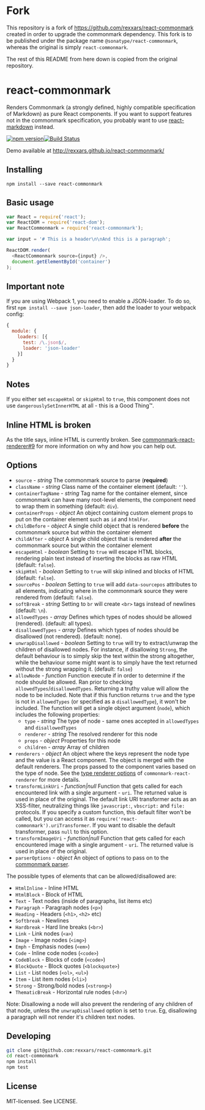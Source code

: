 # Fork

This repository is a fork of https://github.com/rexxars/react-commonmark created in order to upgrade the commonmark
dependency. This fork is to be published under the package name `@sonatype/react-commonmark`, whereas the original
is simply `react-commonmark`.

The rest of this README from here down is copied from the original repository.

# react-commonmark

Renders Commonmark (a strongly defined, highly compatible specification of Markdown) as pure React components. If you want to support features not in the commonmark specification, you probably want to use [react-markdown](https://github.com/rexxars/react-markdown) instead.

[![npm version](http://img.shields.io/npm/v/react-commonmark.svg?style=flat-square)](http://browsenpm.org/package/react-commonmark)[![Build Status](http://img.shields.io/travis/rexxars/react-commonmark/master.svg?style=flat-square)](https://travis-ci.org/rexxars/react-commonmark)

Demo available at http://rexxars.github.io/react-commonmark/

## Installing

```
npm install --save react-commonmark
```

## Basic usage

```js
var React = require('react');
var ReactDOM = require('react-dom');
var ReactCommonmark = require('react-commonmark');

var input = '# This is a header\n\nAnd this is a paragraph';

ReactDOM.render(
  <ReactCommonmark source={input} />,
  document.getElementById('container')
);
```

## Important note

If you are using Webpack 1, you need to enable a JSON-loader. To do so, first `npm install --save json-loader`, then add the loader to your webpack config:

```js
{
  module: {
    loaders: [{
      test: /\.json$/,
      loader: 'json-loader'
    }]
  }
}
```

## Notes

If you either set `escapeHtml` or `skipHtml` to `true`, this component does not use `dangerouslySetInnerHTML` at all - this is a Good Thing™.

## Inline HTML is broken

As the title says, inline HTML is currently broken. See [commonmark-react-renderer#9](https://github.com/rexxars/commonmark-react-renderer/issues/9) for more information on why and how you can help out.

## Options

* `source` - *string* The commonmark source to parse (**required**)
* `className` - *string* Class name of the container element (default: `''`).
* `containerTagName` - *string* Tag name for the container element, since commonmark can have many root-level elements, the component need to wrap them in something (default: `div`).
* `containerProps` - *object* An object containing custom element props to put on the container element such as `id` and `htmlFor`.
* `childBefore` - *object* A single child object that is rendered **before** the commonmark source but within the container element
* `childAfter` - *object* A single child object that is rendered **after** the commonmark source but within the container element
* `escapeHtml` - *boolean* Setting to `true` will escape HTML blocks, rendering plain text instead of inserting the blocks as raw HTML (default: `false`).
* `skipHtml` - *boolean* Setting to `true` will skip inlined and blocks of HTML (default: `false`).
* `sourcePos` - *boolean* Setting to `true` will add `data-sourcepos` attributes to all elements, indicating where in the commonmark source they were rendered from (default: `false`).
* `softBreak` - *string* Setting to `br` will create `<br>` tags instead of newlines (default: `\n`).
* `allowedTypes` - *array* Defines which types of nodes should be allowed (rendered). (default: all types).
* `disallowedTypes` - *array* Defines which types of nodes should be disallowed (not rendered). (default: none).
* `unwrapDisallowed` - *boolean* Setting to `true` will try to extract/unwrap the children of disallowed nodes. For instance, if disallowing `Strong`, the default behaviour is to simply skip the text within the strong altogether, while the behaviour some might want is to simply have the text returned without the strong wrapping it. (default: `false`)
* `allowNode` - *function* Function execute if in order to determine if the node should be allowed. Ran prior to checking `allowedTypes`/`disallowedTypes`. Returning a truthy value will allow the node to be included. Note that if this function returns `true` and the type is not in `allowedTypes` (or specified as a `disallowedType`), it won't be included. The function will get a single object argument (`node`), which includes the following properties:
  * `type` - *string* The type of node - same ones accepted in `allowedTypes` and `disallowedTypes`
  * `renderer` - *string* The resolved renderer for this node
  * `props` - *object* Properties for this node
  * `children` - *array* Array of children
* `renderers` - *object* An object where the keys represent the node type and the value is a React component. The object is merged with the default renderers. The props passed to the component varies based on the type of node. See the [type renderer options](https://github.com/rexxars/commonmark-react-renderer#type-renderer-options) of `commonmark-react-renderer` for more details.
* `transformLinkUri` - *function|null* Function that gets called for each encountered link with a single argument - `uri`. The returned value is used in place of the original. The default link URI transformer acts as an XSS-filter, neutralizing things like `javascript:`, `vbscript:` and `file:` protocols. If you specify a custom function, this default filter won't be called, but you can access it as `require('react-commonmark').uriTransformer`. If you want to disable the default transformer, pass `null` to this option.
* `transformImageUri` - *function|null* Function that gets called for each encountered image with a single argument - `uri`. The returned value is used in place of the original.
* `parserOptions` - *object* An object of options to pass on to the [commonmark parser](https://www.npmjs.com/package/commonmark).

The possible types of elements that can be allowed/disallowed are:

* `HtmlInline` - Inline HTML
* `HtmlBlock` - Block of HTML
* `Text` - Text nodes (inside of paragraphs, list items etc)
* `Paragraph` - Paragraph nodes (`<p>`)
* `Heading` - Headers (`<h1>`, `<h2>` etc)
* `Softbreak` - Newlines
* `Hardbreak` - Hard line breaks (`<br>`)
* `Link` - Link nodes (`<a>`)
* `Image` - Image nodes (`<img>`)
* `Emph` - Emphasis nodes (`<em>`)
* `Code` - Inline code nodes (`<code>`)
* `CodeBlock` - Blocks of code (`<code>`)
* `BlockQuote` - Block quotes (`<blockquote>`)
* `List` - List nodes (`<ol>`, `<ul>`)
* `Item` - List item nodes (`<li>`)
* `Strong` - Strong/bold nodes (`<strong>`)
* `ThematicBreak` - Horizontal rule nodes (`<hr>`)

Note: Disallowing a node will also prevent the rendering of any children of that node, unless the `unwrapDisallowed` option is set to `true`. Eg, disallowing a paragraph will not render it's children text nodes.

## Developing

```bash
git clone git@github.com:rexxars/react-commonmark.git
cd react-commonmark
npm install
npm test
```

## License

MIT-licensed. See LICENSE.
